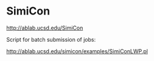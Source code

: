# SimiCon
http://ablab.ucsd.edu/SimiCon

Script for batch submission of jobs:

http://ablab.ucsd.edu/simicon/examples/SimiConLWP.pl
